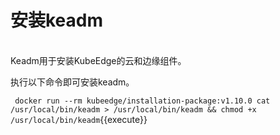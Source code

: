 # 安装keadm
<br>
Keadm用于安装KubeEdge的云和边缘组件。

执行以下命令即可安装keadm。

` docker run --rm kubeedge/installation-package:v1.10.0 cat /usr/local/bin/keadm > /usr/local/bin/keadm && chmod +x /usr/local/bin/keadm`{{execute}}
